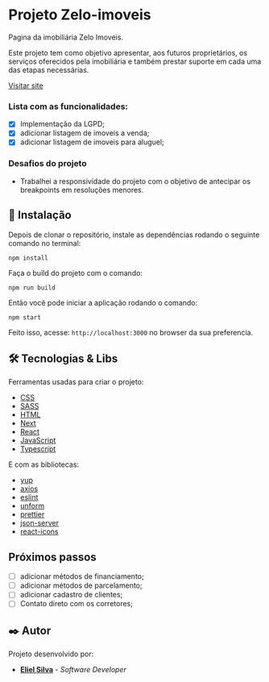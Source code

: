 # Projeto Zelo-imoveis

Pagina da imobiliária Zelo Imoveis.

Este projeto tem como objetivo apresentar, aos futuros proprietários, os serviços oferecidos pela imobiliária e também prestar suporte em cada uma das etapas necessárias.

[Visitar site](https://zelo-imoveis.vercel.app/)

### Lista com as funcionalidades:

- [x] Implementação da LGPD;
- [x] adicionar listagem de imoveis a venda;
- [x] adicionar listagem de imoveis para aluguel;

### Desafios do projeto

- Trabalhei a responsividade do projeto com o objetivo de antecipar os breakpoints em resoluções menores.

## 🔧 Instalação

Depois de clonar o repositório, instale as dependências rodando o seguinte comando no terminal:

```
npm install
```

Faça o build do projeto com o comando:

```
npm run build
```

Então você pode iniciar a aplicação rodando o comando:

```
npm start
```

Feito isso, acesse: `http://localhost:3000` no browser da sua preferencia.

## 🛠️ Tecnologias & Libs

Ferramentas usadas para criar o projeto:

- [CSS](https://developer.mozilla.org/pt-BR/docs/Web/CSS)
- [SASS](https://sass-lang.com/)
- [HTML](https://developer.mozilla.org/pt-BR/docs/Web/HTML)
- [Next](https://nextjs.org/)
- [React](https://reactjs.org/)
- [JavaScript](https://developer.mozilla.org/pt-BR/docs/Web/JavaScript)
- [Typescript](https://www.typescriptlang.org/)

E com as bibliotecas:

- [yup](https://www.npmjs.com/package/yup)
- [axios](https://axios-http.com/ptbr/docs/intro)
- [eslint](https://eslint.org/)
- [unform](https://github.com/unform/unform)
- [prettier](https://prettier.io/)
- [json-server](https://www.npmjs.com/package/json-server)
- [react-icons](https://react-icons.github.io/react-icons/)

## Próximos passos

- [ ] adicionar métodos de financiamento;
- [ ] adicionar métodos de parcelamento;
- [ ] adicionar cadastro de clientes;
- [ ] Contato direto com os corretores;

## ✒️ Autor

Projeto desenvolvido por:

- **[Eliel Silva](https://github.com/Eliel-Silva-dev)** - _Software Developer_
